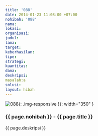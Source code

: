 ```yaml
---
title: '088'
date: 2014-01-23 11:08:00 +07:00
nohibah: '088'
nama:
lokasi:
organisasi:
judul:
lama:
target:
keberhasilan:
tipe:
strategi:
kuantitas:
dana:
deskripsi:
masalah:a
solusi:
layout: hibah
---
```


![088](/static/img/hibahcms/088.png){: .img-responsive }{: width="350" }

### {{ page.nohibah }} - {{ page.title }}

{{ page.deskripsi }}
